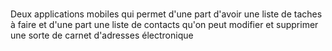 # 
Deux applications mobiles qui permet d'une part d'avoir une liste de taches à faire et d'une part une liste de contacts qu'on peut modifier et supprimer une sorte de carnet d'adresses électronique
